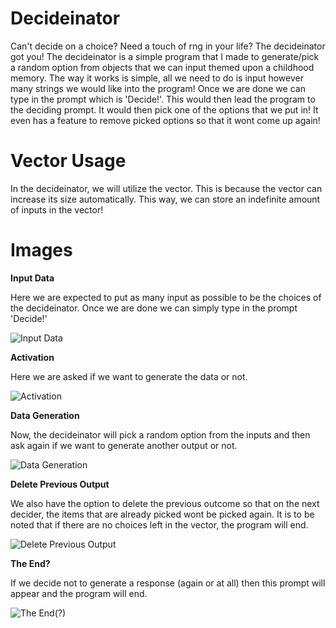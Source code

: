 # Decideinator
Can't decide on a choice? Need a touch of rng in your life? The decideinator got you! The decideinator is a simple program that I made to generate/pick a random option from objects that we can input themed upon a childhood memory. The way it works is simple, all we need to do is input however many strings we would like into the program! Once we are done we can type in the prompt which is 'Decide!'. This would then lead the program to the deciding prompt. It would then pick one of the options that we put in! It even has a feature to remove picked options so that it wont come up again!

# Vector Usage
In the decideinator, we will utilize the vector. This is because the vector can increase its size automatically. This way, we can store an indefinite amount of inputs in the vector!

# Images
**Input Data**

Here we are expected to put as many input as possible to be the choices of the decideinator. Once we are done we can simply type in the prompt 'Decide!'

![Input Data](https://github.com/dves09/Decideinator/blob/main/images/image.png?raw=true)


**Activation**

Here we are asked if we want to generate the data or not.

![Activation](https://github.com/dves09/Decideinator/blob/main/images/image2.png?raw=true)


**Data Generation**

Now, the decideinator will pick a random option from the inputs and then ask again if we want to generate another output or not.

![Data Generation](https://github.com/dves09/Decideinator/blob/main/images/image3.png?raw=true)

**Delete Previous Output**

We also have the option to delete the previous outcome so that on the next decider, the items that are already picked wont be picked again. It is to be noted that if there are no choices left in the vector, the program will end.

![Delete Previous Output](https://github.com/dves09/Decideinator/blob/main/images/image4.png?raw=true)

**The End?**

If we decide not to generate a response (again or at all) then this prompt will appear and the program will end. 

![The End(?)](https://github.com/dves09/Decideinator/blob/main/images/image5.png?raw=true)
